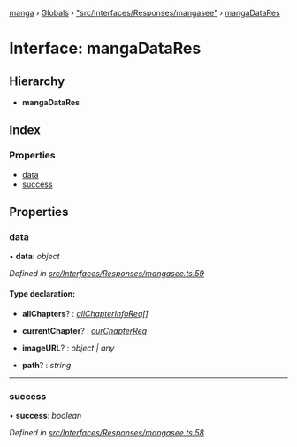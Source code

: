 [manga](../README.md) › [Globals](../globals.md) › ["src/Interfaces/Responses/mangasee"](../modules/_src_interfaces_responses_mangasee_.md) › [mangaDataRes](_src_interfaces_responses_mangasee_.mangadatares.md)

# Interface: mangaDataRes

## Hierarchy

* **mangaDataRes**

## Index

### Properties

* [data](_src_interfaces_responses_mangasee_.mangadatares.md#data)
* [success](_src_interfaces_responses_mangasee_.mangadatares.md#success)

## Properties

###  data

• **data**: *object*

*Defined in [src/Interfaces/Responses/mangasee.ts:59](https://github.com/tushar1210/manga-node/blob/3ac409b/src/Interfaces/Responses/mangasee.ts#L59)*

#### Type declaration:

* **allChapters**? : *[allChapterInfoReq](_src_interfaces_requests_mangasee_.allchapterinforeq.md)[]*

* **currentChapter**? : *[curChapterReq](_src_interfaces_requests_mangasee_.curchapterreq.md)*

* **imageURL**? : *object | any*

* **path**? : *string*

___

###  success

• **success**: *boolean*

*Defined in [src/Interfaces/Responses/mangasee.ts:58](https://github.com/tushar1210/manga-node/blob/3ac409b/src/Interfaces/Responses/mangasee.ts#L58)*

